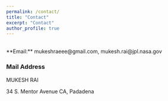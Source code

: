 ```yaml
---
permalink: /contact/
title: "Contact"
excerpt: "Contact"
author_profile: true
---
```


<br/>
**Email:** mukeshraeee@gmail.com, mukesh.rai@jpl.nasa.gov     

### Mail Address

MUKESH RAI

34 S. Mentor Avenue
CA, Padadena

